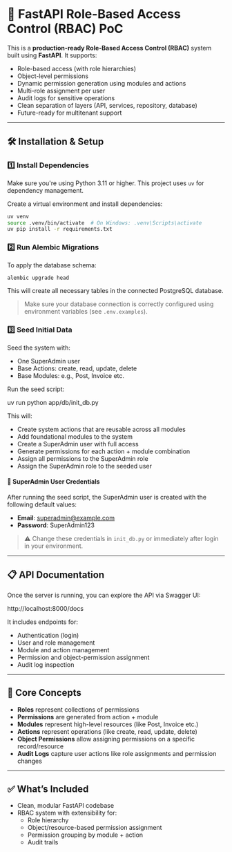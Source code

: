 # 🔐 FastAPI Role-Based Access Control (RBAC) PoC

This is a **production-ready Role-Based Access Control (RBAC)** system built using **FastAPI**. It supports:

- Role-based access (with role hierarchies)
- Object-level permissions
- Dynamic permission generation using modules and actions
- Multi-role assignment per user
- Audit logs for sensitive operations
- Clean separation of layers (API, services, repository, database)
- Future-ready for multitenant support

---

## 🛠️ Installation & Setup

### 1️⃣ Install Dependencies

Make sure you're using Python 3.11 or higher. This project uses `uv` for dependency management.

Create a virtual environment and install dependencies:

```bash
uv venv
source .venv/bin/activate  # On Windows: .venv\Scripts\activate
uv pip install -r requirements.txt
```

### 2️⃣ Run Alembic Migrations

To apply the database schema:

```bash
alembic upgrade head
```

This will create all necessary tables in the connected PostgreSQL database.

> Make sure your database connection is correctly configured using environment variables (see `.env.examples`).

### 3️⃣ Seed Initial Data

Seed the system with:

- One SuperAdmin user
- Base Actions: create, read, update, delete
- Base Modules: e.g., Post, Invoice etc.

Run the seed script:

uv run python app/db/init_db.py

This will:

- Create system actions that are reusable across all modules
- Add foundational modules to the system
- Create a SuperAdmin user with full access
- Generate permissions for each action + module combination
- Assign all permissions to the SuperAdmin role
- Assign the SuperAdmin role to the seeded user

#### 🧪 SuperAdmin User Credentials

After running the seed script, the SuperAdmin user is created with the following default values:

- **Email**: superadmin@example.com
- **Password**: SuperAdmin123

> ⚠️ Change these credentials in `init_db.py` or immediately after login in your environment.

---

## 📋 API Documentation

Once the server is running, you can explore the API via Swagger UI:

http://localhost:8000/docs

It includes endpoints for:

- Authentication (login)
- User and role management
- Module and action management
- Permission and object-permission assignment
- Audit log inspection

---

## 🧠 Core Concepts

- **Roles** represent collections of permissions
- **Permissions** are generated from action + module
- **Modules** represent high-level resources (like Post, Invoice etc.)
- **Actions** represent operations (like create, read, update, delete)
- **Object Permissions** allow assigning permissions on a specific record/resource
- **Audit Logs** capture user actions like role assignments and permission changes

---

## ✅ What’s Included

- Clean, modular FastAPI codebase
- RBAC system with extensibility for:
  - Role hierarchy
  - Object/resource-based permission assignment
  - Permission grouping by module + action
  - Audit trails